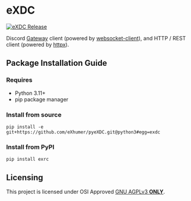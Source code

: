 # eXDC
[![eXDC Release](https://github.com/eXhumer/pyeXDC/actions/workflows/release.yml/badge.svg?branch=python3)][release-yml]

Discord [Gateway][discord-gateway] client (powered by [websocket-client][websocket-client]), and HTTP / REST client (powered by [httpx][httpx]).

## Package Installation Guide
### Requires
* Python 3.11+
* pip package manager

### Install from source
```console
pip install -e git+https://github.com/eXhumer/pyeXDC.git@python3#egg=exdc
```

### Install from PyPI
```console
pip install exrc
```

## Licensing
This project is licensed under OSI Approved [GNU AGPLv3 **ONLY**][project-license].

[release-yml]: https://github.com/eXhumer/pyeXDC/actions/workflows/release.yml
[discord-gateway]: https://discord.com/developers/docs/topics/gateway
[websocket-client]: https://pypi.org/project/websocket-client/
[httpx]: https://pypi.org/project/httpx/
[project-license]: https://github.com/eXhumer/pyeXDC/blob/python3/COPYING.md
